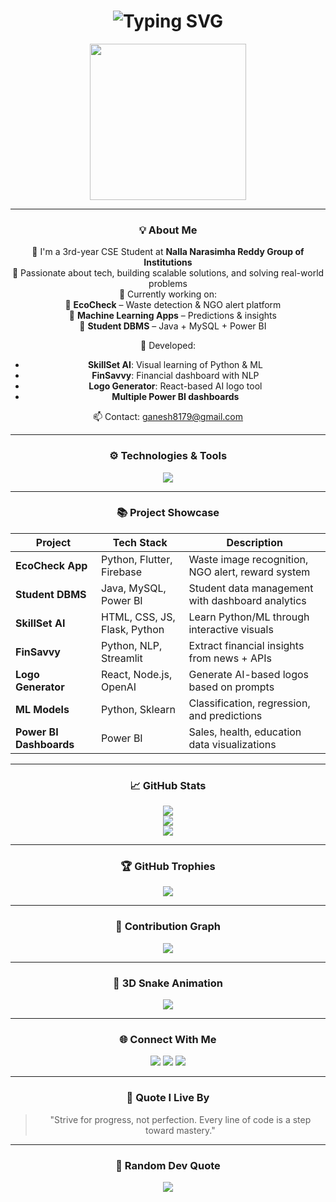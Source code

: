 <!-- Supercharged GitHub Profile README for Ganesh B. Goud -->

<h1 align="center">
  <img src="https://readme-typing-svg.demolab.com?font=Fira+Code&duration=3000&pause=1000&color=00FFFF&center=true&vCenter=true&width=435&lines=Hi+There!+I'm+Ganesh+B.+Goud;Aspiring+Software+Engineer;Full+Stack+Developer;Android+%7C+ML+%7C+Power+BI" alt="Typing SVG" />
</h1>

<div align="center">
  <img src="https://cdn.dribbble.com/users/722246/screenshots/15588597/media/6781dc14e1e4900037cb6b397ecbcba9.gif" width="250" />
</div>

---

<h3 align="center">💡 About Me</h3>

<div align="center">

🚀 I'm a 3rd-year CSE Student at **Nalla Narasimha Reddy Group of Institutions**  
🧠 Passionate about tech, building scalable solutions, and solving real-world problems  
🔨 Currently working on:  
&nbsp;&nbsp;&nbsp;&nbsp;🔹 **EcoCheck** – Waste detection & NGO alert platform  
&nbsp;&nbsp;&nbsp;&nbsp;🔹 **Machine Learning Apps** – Predictions & insights  
&nbsp;&nbsp;&nbsp;&nbsp;🔹 **Student DBMS** – Java + MySQL + Power BI

📲 Developed:
- **SkillSet AI**: Visual learning of Python & ML  
- **FinSavvy**: Financial dashboard with NLP  
- **Logo Generator**: React-based AI logo tool  
- **Multiple Power BI dashboards**

📫 Contact: [ganesh8179@gmail.com](mailto:ganesh8179@gmail.com)

</div>

---

<h3 align="center">⚙️ Technologies & Tools</h3>

<p align="center">
  <img src="https://skillicons.dev/icons?i=java,spring,flutter,dart,python,javascript,html,css,react,nodejs,mysql,mongodb,git,github,vscode,powerbi,figma" />
</p>

---

<h3 align="center">📚 Project Showcase</h3>

<table align="center">
  <thead>
    <tr>
      <th>Project</th>
      <th>Tech Stack</th>
      <th>Description</th>
    </tr>
  </thead>
  <tbody>
    <tr>
      <td><strong>EcoCheck App</strong></td>
      <td>Python, Flutter, Firebase</td>
      <td>Waste image recognition, NGO alert, reward system</td>
    </tr>
    <tr>
      <td><strong>Student DBMS</strong></td>
      <td>Java, MySQL, Power BI</td>
      <td>Student data management with dashboard analytics</td>
    </tr>
    <tr>
      <td><strong>SkillSet AI</strong></td>
      <td>HTML, CSS, JS, Flask, Python</td>
      <td>Learn Python/ML through interactive visuals</td>
    </tr>
    <tr>
      <td><strong>FinSavvy</strong></td>
      <td>Python, NLP, Streamlit</td>
      <td>Extract financial insights from news + APIs</td>
    </tr>
    <tr>
      <td><strong>Logo Generator</strong></td>
      <td>React, Node.js, OpenAI</td>
      <td>Generate AI-based logos based on prompts</td>
    </tr>
    <tr>
      <td><strong>ML Models</strong></td>
      <td>Python, Sklearn</td>
      <td>Classification, regression, and predictions</td>
    </tr>
    <tr>
      <td><strong>Power BI Dashboards</strong></td>
      <td>Power BI</td>
      <td>Sales, health, education data visualizations</td>
    </tr>
  </tbody>
</table>

---

<h3 align="center">📈 GitHub Stats</h3>

<p align="center">
  <img src="https://github-readme-stats.vercel.app/api?username=Ganesh-github17&show_icons=true&theme=tokyonight&hide_border=true" />
  <br />
  <img src="https://github-readme-streak-stats.herokuapp.com/?user=Ganesh-github17&theme=radical&hide_border=true" />
  <br />
  <img src="https://github-readme-stats.vercel.app/api/top-langs/?username=Ganesh-github17&layout=compact&theme=dracula&hide_border=true" />
</p>

---

<h3 align="center">🏆 GitHub Trophies</h3>

<p align="center">
  <img src="https://github-profile-trophy.vercel.app/?username=Ganesh-github17&theme=onedark&no-frame=true&margin-w=10" />
</p>

---

<h3 align="center">🧩 Contribution Graph</h3>

<p align="center">
  <img src="https://github-readme-activity-graph.vercel.app/graph?username=Ganesh-github17&theme=rogue&hide_border=true" />
</p>

---

<h3 align="center">🐍 3D Snake Animation</h3>

<p align="center">
  <img src="https://github.com/Ganesh-github17/Ganesh-github17/blob/output/github-contribution-grid-snake.svg" />
</p>

---

<h3 align="center">🌐 Connect With Me</h3>

<p align="center">
  <a href="https://linkedin.com/in/ganesh8179" target="_blank"><img src="https://img.shields.io/badge/LinkedIn-blue?style=for-the-badge&logo=linkedin" /></a>
  <a href="mailto:ganesh8179@gmail.com"><img src="https://img.shields.io/badge/Gmail-D14836?style=for-the-badge&logo=gmail&logoColor=white" /></a>
  <a href="https://twitter.com/ganesh8179" target="_blank"><img src="https://img.shields.io/badge/Twitter-1DA1F2?style=for-the-badge&logo=twitter" /></a>
</p>

---

<h3 align="center">💬 Quote I Live By</h3>

<blockquote align="center">
  "Strive for progress, not perfection. Every line of code is a step toward mastery."
</blockquote>

---

<h3 align="center">🎯 Random Dev Quote</h3>

<p align="center">
  <img src="https://quotes-github-readme.vercel.app/api?type=horizontal&theme=radical" />
</p>
